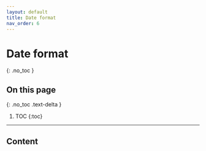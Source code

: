```yaml
---
layout: default
title: Date format
nav_order: 6   
---
```


# Date format
{: .no_toc }

## On this page
{: .no_toc .text-delta }

1. TOC
{:toc}

---

## Content
